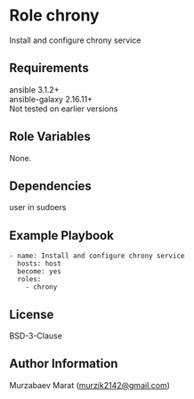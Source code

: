Role chrony
=========

Install and configure chrony service 

Requirements
------------

ansible 3.1.2+\
ansible-galaxy 2.16.11+\
Not tested on earlier versions

Role Variables
--------------

None.

Dependencies
------------

user in sudoers 

Example Playbook
----------------

```
- name: Install and configure chrony service
  hosts: host
  become: yes
  roles:
    - chrony
```

License
-------

BSD-3-Clause

Author Information
------------------

Murzabaev Marat (murzik2142@gmail.com)